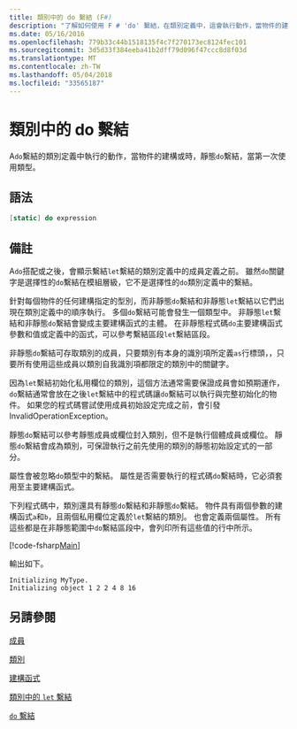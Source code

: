 ```yaml
---
title: 類別中的 do 繫結 (F#)
description: "了解如何使用 F # 'do' 繫結，在類別定義中，這會執行動作，當物件的建構或第一次使用的型別。"
ms.date: 05/16/2016
ms.openlocfilehash: 779b33c44b1518135f4c7f270173ec8124fec101
ms.sourcegitcommit: 3d5d33f384eeba41b2dff79d096f47ccc8d8f03d
ms.translationtype: MT
ms.contentlocale: zh-TW
ms.lasthandoff: 05/04/2018
ms.locfileid: "33565187"
---
```

# <a name="do-bindings-in-classes"></a>類別中的 do 繫結

A`do`繫結的類別定義中執行的動作，當物件的建構或時，靜態`do`繫結，當第一次使用類型。


## <a name="syntax"></a>語法

```fsharp
[static] do expression
```

## <a name="remarks"></a>備註
A`do`搭配或之後，會顯示繫結`let`繫結的類別定義中的成員定義之前。 雖然`do`關鍵字是選擇性的`do`繫結在模組層級，它不是選擇性的`do`類別定義中的繫結。

針對每個物件的任何建構指定的型別，而非靜態`do`繫結和非靜態`let`繫結以它們出現在類別定義中的順序執行。 多個`do`繫結可能會發生一個類型中。 非靜態`let`繫結和非靜態`do`繫結會變成主要建構函式的主體。 在非靜態程式碼`do`主要建構函式參數和值或定義中的函式，可以參考繫結區段`let`繫結區段。

非靜態`do`繫結可存取類別的成員，只要類別有本身的識別項所定義`as`行標頭，，只要所有使用這些成員以類別自我識別項都限定的類別中的關鍵字。

因為`let`繫結初始化私用欄位的類別，這個方法通常需要保證成員會如預期運作，`do`繫結通常會放在之後`let`繫結中的程式碼讓`do`繫結可以執行與完整初始化的物件。 如果您的程式碼嘗試使用成員初始設定完成之前，會引發 InvalidOperationException。

靜態`do`繫結可以參考靜態成員或欄位封入類別，但不是執行個體成員或欄位。 靜態`do`繫結會成為類別，可保證執行之前先使用的類別的靜態初始設定式的一部分。

屬性會被忽略`do`類型中的繫結。 屬性是否需要執行的程式碼`do`繫結時，它必須套用至主要建構函式。

下列程式碼中，類別還具有靜態`do`繫結和非靜態`do`繫結。 物件具有兩個參數的建構函式`a`和`b`，且兩個私用欄位定義於`let`繫結的類別。 也會定義兩個屬性。 所有這些都是在非靜態範圍中`do`繫結區段中，會列印所有這些值的行中所示。

[!code-fsharp[Main](../../../../samples/snippets/fsharp/lang-ref-1/snippet3101.fs)]

輸出如下。

```console
Initializing MyType.
Initializing object 1 2 2 4 8 16
```

## <a name="see-also"></a>另請參閱
[成員](index.md)

[類別](../classes.md)

[建構函式](constructors.md)

[類別中的 `let` 繫結](let-bindings-in-classes.md)

[`do` 繫結](../functions/do-Bindings.md)

